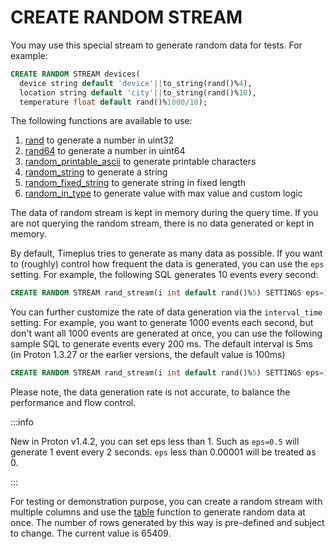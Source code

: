 # CREATE RANDOM STREAM

You may use this special stream to generate random data for tests. For example:

```sql
CREATE RANDOM STREAM devices(
  device string default 'device'||to_string(rand()%4),
  location string default 'city'||to_string(rand()%10),
  temperature float default rand()%1000/10);
```

The following functions are available to use:

1. [rand](/functions_for_random#rand) to generate a number in uint32
2. [rand64](/functions_for_random#rand64) to generate a number in uint64
3. [random_printable_ascii](/functions_for_random#random_printable_ascii) to generate printable characters
4. [random_string](/functions_for_random#random_string) to generate a string
5. [random_fixed_string](/functions_for_random#random_fixed_string) to generate string in fixed length
7. [random_in_type](/functions_for_random#random_in_type) to generate value with max value and custom logic

The data of random stream is kept in memory during the query time. If you are not querying the random stream, there is no data generated or kept in memory.

By default, Timeplus tries to generate as many data as possible. If you want to (roughly) control how frequent the data is generated, you can use the `eps` setting. For example, the following SQL generates 10 events every second:

```sql
CREATE RANDOM STREAM rand_stream(i int default rand()%5) SETTINGS eps=10
```

You can further customize the rate of data generation via the `interval_time` setting. For example, you want to generate 1000 events each second, but don't want all 1000 events are generated at once, you can use the following sample SQL to generate events every 200 ms. The default interval is 5ms (in Proton 1.3.27 or the earlier versions, the default value is 100ms)

```sql
CREATE RANDOM STREAM rand_stream(i int default rand()%5) SETTINGS eps=1000, interval_time=200
```

Please note, the data generation rate is not accurate, to balance the performance and flow control.

:::info

New in Proton v1.4.2, you can set eps less than 1. Such as `eps=0.5` will generate 1 event every 2 seconds. `eps` less than 0.00001 will be treated as 0.

:::

For testing or demonstration purpose, you can create a random stream with multiple columns and use the [table](/functions_for_streaming#table) function to generate random data at once. The number of rows generated by this way is pre-defined and subject to change. The current value is 65409.
